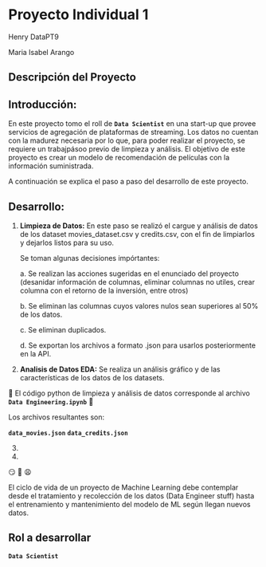# Proyecto Individual 1
Henry DataPT9 
</p>
Maria Isabel Arango

## **Descripción del Proyecto**

## Introducción:

En este proyecto tomo el roll de **`Data Scientist`** en una start-up que provee servicios de agregación de plataformas de streaming. 
Los datos no cuentan con la madurez necesaria por lo que, para poder realizar el proyecto, se requiere un trabajpásoo previo de limpieza y análisis.
El objetivo de este proyecto es crear un modelo de recomendación de películas con la información suministrada.

A continuación se explica el paso a paso del desarrollo de este proyecto.

## Desarrollo:

1. **Limpieza de Datos:**
   En este paso se realizó el cargue y análisis de datos de los dataset movies_dataset.csv y credits.csv, con el fin de limpiarlos y dejarlos listos para su uso.
   </p>
   Se toman algunas decisiones impórtantes:
   </p>
   a. Se realizan las acciones sugeridas en el enunciado del proyecto (desanidar información de columnas, eliminar columnas no utiles, crear columna con el retorno de la inversión, entre       otros)
   </p>
   b. Se eliminan las columnas cuyos valores nulos sean superiores al 50% de los datos.
   </p>
   c. Se eliminan duplicados.
   </p>
   d. Se exportan los archivos a formato .json para usarlos posteriormente en la API.
   </p>
2. **Analisis de Datos EDA:** Se realiza un análisis gráfico y de las características de los datos de los datasets.
   </p>
:eyes:    El código python de limpieza y análisis de datos corresponde al archivo **`Data Engineering.ipynb`**   :eyes:
</p>
Los archivos resultantes son:

   **`data_movies.json`**
**`data_credits.json`**

3. 

5. 
 :smirk:
 :eyes:
 :weary:

El ciclo de vida de un proyecto de Machine Learning debe contemplar desde el tratamiento y recolección de los datos (Data Engineer stuff) hasta el entrenamiento y mantenimiento del modelo de ML según llegan nuevos datos.


## Rol a desarrollar

 **`Data Scientist`** 
